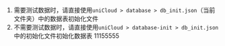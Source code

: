 1. 需要测试数据时，请直接使用`uniCloud > database > db_init.json`（当前文件夹）中的数据表初始化文件
2. 不需要测试数据时，请直接使用`uniCloud > database-init > db_init.json`中的初始化文件初始化数据表
11155555